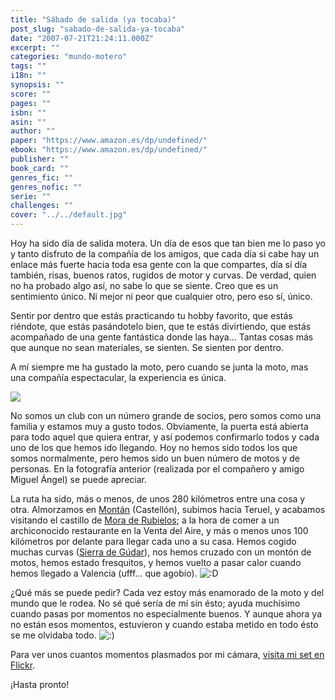 ```yaml
---
title: "Sábado de salida (ya tocaba)"
post_slug: "sabado-de-salida-ya-tocaba"
date: "2007-07-21T21:24:11.000Z"
excerpt: ""
categories: "mundo-motero"
tags: ""
i18n: ""
synopsis: ""
score: ""
pages: ""
isbn: ""
asin: ""
author: ""
paper: "https://www.amazon.es/dp/undefined/"
ebook: "https://www.amazon.es/dp/undefined/"
publisher: ""
book_card: ""
genres_fic: ""
genres_nofic: ""
serie: ""
challenges: ""
cover: "../../default.jpg"
---
```


Hoy ha sido día de salida motera. Un día de esos que tan bien me lo paso yo y tanto disfruto de la compañía de los amigos, que cada día si cabe hay un enlace más fuerte hacia toda esa gente con la que compartes, día sí día también, risas, buenos ratos, rugidos de motor y curvas. De verdad, quien no ha probado algo así, no sabe lo que se siente. Creo que es un sentimiento único. Ni mejor ni peor que cualquier otro, pero eso sí, único.

Sentir por dentro que estás practicando tu hobby favorito, que estás riéndote, que estás pasándotelo bien, que te estás divirtiendo, que estás acompañado de una gente fantástica donde las haya… Tantas cosas más que aunque no sean materiales, se sienten. Se sienten por dentro.  

A mí siempre me ha gustado la moto, pero cuando se junta la moto, mas una compañía espectacular, la experiencia es única.

![](images/dsc2077fg8.jpg)

No somos un club con un número grande de socios, pero somos como una familia y estamos muy a gusto todos. Obviamente, la puerta está abierta para todo aquel que quiera entrar, y así podemos confirmarlo todos y cada uno de los que hemos ido llegando. Hoy no hemos sido todos los que somos normalmente, pero hemos sido un buen número de motos y de personas. En la fotografía anterior (realizada por el compañero y amigo Miguel Ángel) se puede apreciar.

La ruta ha sido, más o menos, de unos 280 kilómetros entre una cosa y otra. Almorzamos en [Montán](http://es.wikipedia.org/wiki/Mont%C3%A1n) (Castellón), subimos hacia Teruel, y acabamos visitando el castillo de [Mora de Rubielos](http://www.moraderubielos.com/); a la hora de comer a un archiconocido restaurante en la Venta del Aire, y más o menos unos 100 kilómetros por delante para llegar cada uno a su casa. Hemos cogido muchas curvas ([Sierra de Gúdar](http://www.sierradegudar.com/)), nos hemos cruzado con un montón de motos, hemos estado fresquitos, y hemos vuelto a pasar calor cuando hemos llegado a Valencia (ufff… que agobio). ![:D](http://fjp.es/wp-includes/images/smilies/icon_biggrin.gif)

¿Qué más se puede pedir? Cada vez estoy más enamorado de la moto y del mundo que le rodea. No sé qué sería de mí sin ésto; ayuda muchísimo cuando pasas por momentos no especialmente buenos. Y aunque ahora ya no están esos momentos, estuvieron y cuando estaba metido en todo ésto se me olvidaba todo. ![:)](http://fjp.es/wp-includes/images/smilies/icon_smile.gif)

Para ver unos cuantos momentos plasmados por mi cámara, [visita mi set en Flickr](http://www.flickr.com/photos/wizard_/sets/72157600938767636/).

¡Hasta pronto!
